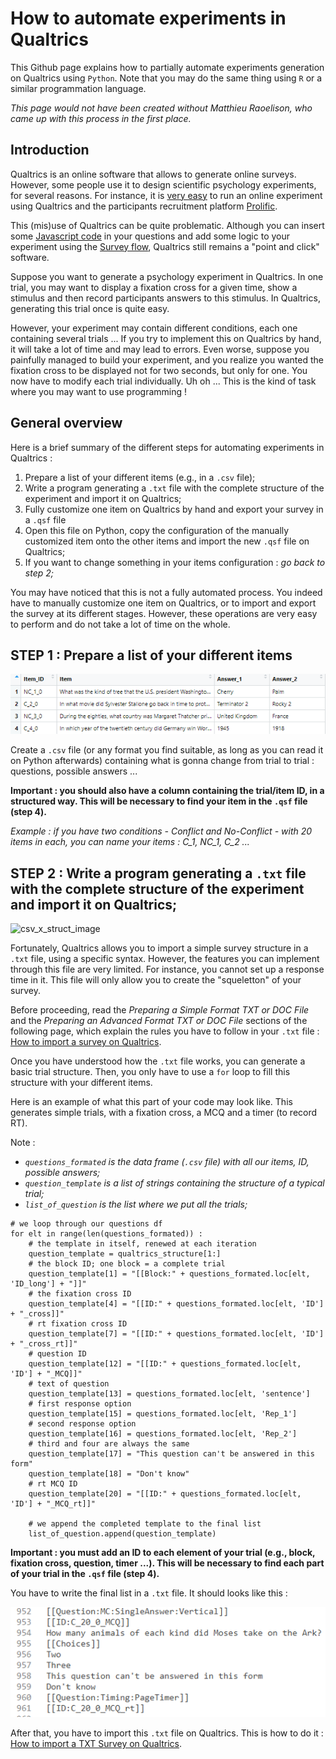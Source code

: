 # How to automate experiments in Qualtrics

This Github page explains how to partially automate experiments generation on Qualtrics using `Python`. Note that you may do the same thing using `R` or a similar programmation language.

*This page would not have been created without Matthieu Raoelison, who came up with this process in the first place.*

## Introduction

Qualtrics is an online software that allows to generate online surveys. However, some people use it to design scientific psychology experiments, for several reasons. For instance, it is [very easy](https://researcher-help.prolific.co/hc/en-gb/articles/360009224113-Qualtrics-Integration-Guide#heading-1) to run an online experiment using Qualtrics and the participants recruitment platform [Prolific](https://www.prolific.com/).

This (mis)use of Qualtrics can be quite problematic. Although you can insert some [Javascript code](https://www.qualtrics.com/support/survey-platform/survey-module/question-options/add-javascript/) in your questions and add some logic to your experiment using the [Survey flow](https://www.qualtrics.com/support/survey-platform/survey-module/survey-flow/survey-flow-overview/), Qualtrics still remains a "point and click" software.

Suppose you want to generate a psychology experiment in Qualtrics. In one trial, you may want to display a fixation cross for a given time, show a stimulus  and then record participants answers to this stimulus. In Qualtrics, generating this trial once is quite easy.

However, your experiment may contain different conditions, each one containing several trials ... If you try to implement this on Qualtrics by hand, it will take a lot of time and may lead to errors. Even worse, suppose you painfully managed to build your experiment, and you realize you wanted the fixation cross to be displayed not for two seconds, but only for one. You now have to modify each trial individually. Uh oh ...  This is the kind of task where you may want to use programming !

## General overview

Here is a brief summary of the different steps for automating experiments in Qualtrics :

1. Prepare a list of your different items (e.g., in a `.csv` file);
2. Write a program generating a `.txt` file with the complete structure of the experiment and import it on Qualtrics;
3. Fully customize one item on Qualtrics by hand and export your survey in a `.qsf` file
4. Open this file on Python, copy the configuration of the manually customized item onto the other items and import the new `.qsf` file on Qualtrics;
5. If you want to change something in your items configuration : *go back to step 2;*

You may have noticed that this is not a fully automated process. You indeed have to manually customize one item on Qualtrics, or to import and export the survey at its different stages. However, these operations are very easy to perform and do not take a lot of time on the whole.

## STEP 1 : Prepare a list of your different items

![csv_image](/images/csv_image.png)

Create a `.csv` file (or any format you find suitable, as long as you can read it on Python afterwards) containing what is gonna change from trial to trial : questions, possible answers ...

**Important : you should also have a column containing the trial/item ID, in a structured way. This will be necessary to find your item in the `.qsf` file (step 4).**

*Example : if you have two conditions - Conflict and No-Conflict - with 20 items in each, you can name your items : C_1, NC_1, C_2 ...*

## STEP 2 : Write a program generating a `.txt` file with the complete structure of the experiment and import it on Qualtrics;

![csv_x_struct_image](/images/csv_x_struct_image.png)

Fortunately, Qualtrics allows you to import a simple survey structure in a `.txt` file, using a specific syntax. However, the features you can implement through this file are very limited. For instance, you cannot set up a response time in it. This file will only allow you to create the "squeletton" of your survey.

Before proceeding, read the *Preparing a Simple Format TXT or DOC File* and the *Preparing an Advanced Format TXT or DOC File* sections of the following page, which explain the rules you have to follow in your `.txt` file : [How to import a survey on Qualtrics](https://www.qualtrics.com/support/survey-platform/survey-module/survey-tools/import-and-export-surveys/).

Once you have understood how the `.txt` file works, you can generate a basic trial structure. Then, you  only have to use a `for` loop to fill this structure with your different items.

Here is an example of what this part of your code may look like. This generates simple trials, with a fixation cross, a MCQ and a timer (to record RT).

Note :

- *`questions_formated` is the data frame (`.csv` file) with all our items, ID, possible answers;*
- *`question_template` is a list of strings containing the structure of a typical trial;*
- *`list_of_question` is the list where we put all the trials;*

```
# we loop through our questions df
for elt in range(len(questions_formated)) :
    # the template in itself, renewed at each iteration
    question_template = qualtrics_structure[1:]
    # the block ID; one block = a complete trial
    question_template[1] = "[[Block:" + questions_formated.loc[elt, 'ID_long'] + "]]"
    # the fixation cross ID
    question_template[4] = "[[ID:" + questions_formated.loc[elt, 'ID'] + "_cross]]"
    # rt fixation cross ID
    question_template[7] = "[[ID:" + questions_formated.loc[elt, 'ID'] + "_cross_rt]]"
    # question ID
    question_template[12] = "[[ID:" + questions_formated.loc[elt, 'ID'] + "_MCQ]]"
    # text of question
    question_template[13] = questions_formated.loc[elt, 'sentence']
    # first response option
    question_template[15] = questions_formated.loc[elt, 'Rep_1']
    # second response option
    question_template[16] = questions_formated.loc[elt, 'Rep_2']
    # third and four are always the same
    question_template[17] = "This question can't be answered in this form"
    question_template[18] = "Don't know"
    # rt MCQ ID
    question_template[20] = "[[ID:" + questions_formated.loc[elt, 'ID'] + "_MCQ_rt]]"

    # we append the completed template to the final list
    list_of_question.append(question_template)
```

**Important : you must add an ID to each element of your trial (e.g., block, fixation cross, question, timer ...). This will be necessary to find each part of your trial in the `.qsf` file (step 4).**

You have to write the final list in a `.txt` file. It should looks like this :

![final_txt_file_image](/images/final_txt_file_image.png)

After that, you have to import this `.txt` file on Qualtrics. This is how to do it : [How to import a TXT Survey on Qualtrics](https://www.qualtrics.com/support/survey-platform/survey-module/survey-tools/import-and-export-surveys/#ImportTXTDoc).




